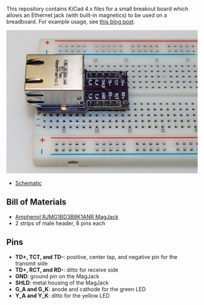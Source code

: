 This repository contains KiCad 4.x files for a small breakout board
which allows an Ethernet jack (with built-in magnetics) to be used on
a breadboard.  For example usage, see
[this blog post](https://funwithsoftware.org/posts/2019-09-04-breadboard-ethernet-part1.html).

![Breakout board on a breadboard](RJ45.jpg)

* [Schematic](RJ45.pdf)

## Bill of Materials

* [Amphenol RJMG1BD3B8K1ANR MagJack](https://www.digikey.com/product-detail/en/amphenol-commercial-products/RJMG1BD3B8K1ANR/RJMG1BD3B8K1ANR-ND/5359794)
* 2 strips of male header, 8 pins each

## Pins

* **TD+, TCT, and TD-**: positive, center tap, and negative pin for the transmit side
* **TD+, RCT, and RD-**: ditto for receive side
* **GND**: ground pin on the MagJack
* **SHLD**: metal housing of the MagJack
* **G_A and G_K**: anode and cathode for the green LED
* **Y_A and Y_K**: ditto for the yellow LED
